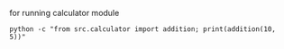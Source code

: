 <!-- Usage.md -->

for running calculator module

<!-- if you are in Assignments_2 folder -->

`python -c "from src.calculator import addition; print(addition(10, 5))"`

<!-- similar for using functions in src/utils.py -->
